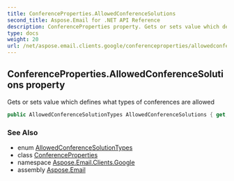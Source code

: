 ```yaml
---
title: ConferenceProperties.AllowedConferenceSolutions
second_title: Aspose.Email for .NET API Reference
description: ConferenceProperties property. Gets or sets value which defines what types of conferences are allowed
type: docs
weight: 20
url: /net/aspose.email.clients.google/conferenceproperties/allowedconferencesolutions/
---
```

## ConferenceProperties.AllowedConferenceSolutions property

Gets or sets value which defines what types of conferences are allowed

```csharp
public AllowedConferenceSolutionTypes AllowedConferenceSolutions { get; set; }
```

### See Also

* enum [AllowedConferenceSolutionTypes](../../allowedconferencesolutiontypes/)
* class [ConferenceProperties](../)
* namespace [Aspose.Email.Clients.Google](../../conferenceproperties/)
* assembly [Aspose.Email](../../../)


